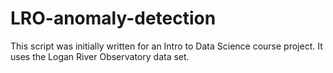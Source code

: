 # LRO-anomaly-detection
This script was initially written for an Intro to Data Science course project. It uses the Logan River Observatory data set.
